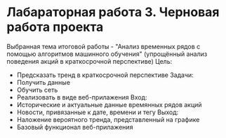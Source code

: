# Лабараторная работа 3. Черновая работа проекта

Выбранная тема итоговой работы - "Анализ временных рядов с помощью алгоритмов машинного обучения" (упрощённый анализ поведения акций в краткосрочной перспективе)
Цель:
- Предсказать тренд в краткосрочной перспективе
Задачи:
- Получить данные
- Обучить сеть
- Реализовать в виде веб-прилажения
Вход:
- Исторические и актуальные данные времянных рядов акций
- Новости, привязанные к дате, времени и тегу
Выход:
- Наложение вероятного тренда, представленный на графике
- Базовый функционал веб-прилажения
